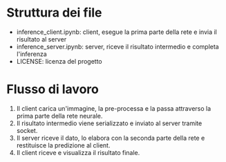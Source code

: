 # Struttura dei file

- inference_client.ipynb: client, esegue la prima parte della rete e invia il risultato al server
- inference_server.ipynb: server, riceve il risultato intermedio e completa l'inferenza
- LICENSE: licenza del progetto

# Flusso di lavoro

1. Il client carica un'immagine, la pre-processa e la passa attraverso la prima parte della rete neurale.
2. Il risultato intermedio viene serializzato e inviato al server tramite socket.
3. Il server riceve il dato, lo elabora con la seconda parte della rete e restituisce la predizione al client.
4. Il client riceve e visualizza il risultato finale.